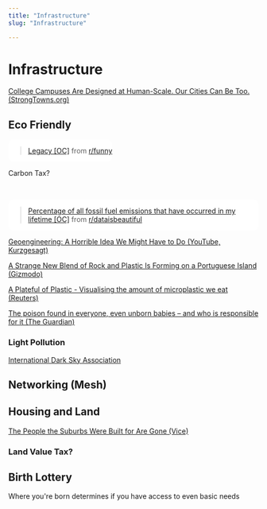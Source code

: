 ```yaml
---
title: "Infrastructure"
slug: "Infrastructure"

---
```


# Infrastructure

[College Campuses Are Designed at Human-Scale. Our Cities Can Be Too. (StrongTowns.org)](https://www.strongtowns.org/journal/2021/1/6/college-campuses-as-a-model-for-urban-planning)

## Eco Friendly

<div style="display: inline-block; background-color: #fff; border-radius: 10px;"><blockquote class="reddit-card"><a href="https://www.reddit.com/r/funny/comments/l5dzig/legacy_oc/">Legacy [OC]</a> from <a href="http://www.reddit.com/r/funny">r/funny</a></blockquote>
    <script async src="//embed.redditmedia.com/widgets/platform.js" charset="UTF-8"></script></div></br>

Carbon Tax?

</br><div style="display: inline-block; background-color: #fff; border-radius: 10px;"><blockquote class="reddit-card"><a href="https://www.reddit.com/r/dataisbeautiful/comments/lsw33w/percentage_of_all_fossil_fuel_emissions_that_have/">Percentage of all fossil fuel emissions that have occurred in my lifetime [OC]</a> from <a href="http://www.reddit.com/r/dataisbeautiful">r/dataisbeautiful</a></blockquote>
    <script async src="//embed.redditmedia.com/widgets/platform.js" charset="UTF-8"></script></div>

[Geoengineering: A Horrible Idea We Might Have to Do (YouTube, Kurzgesagt)](https://www.youtube.com/watch?v=dSu5sXmsur4)

[A Strange New Blend of Rock and Plastic Is Forming on a Portuguese Island (Gizmodo)](https://earther.gizmodo.com/a-strange-new-blend-of-rock-and-plastic-is-forming-on-a-1835742900)

[A Plateful of Plastic - Visualising the amount of microplastic we eat (Reuters)](https://graphics.reuters.com/ENVIRONMENT-PLASTIC/0100B4TF2MQ/index.html)

[The poison found in everyone, even unborn babies – and who is responsible for it (The Guardian)](https://www.theguardian.com/commentisfree/2020/dec/17/dark-waters-pfas-ticking-chemical-time-bomb-in-your-blood)

### Light Pollution

[International Dark Sky Association](https://www.darksky.org)

## Networking (Mesh)

## Housing and Land

[The People the Suburbs Were Built for Are Gone (Vice)](https://www.vice.com/en/article/y3gx5b/the-people-the-suburbs-were-built-for-are-gone)

### Land Value Tax?

## Birth Lottery

Where you're born determines if you have access to even basic needs
